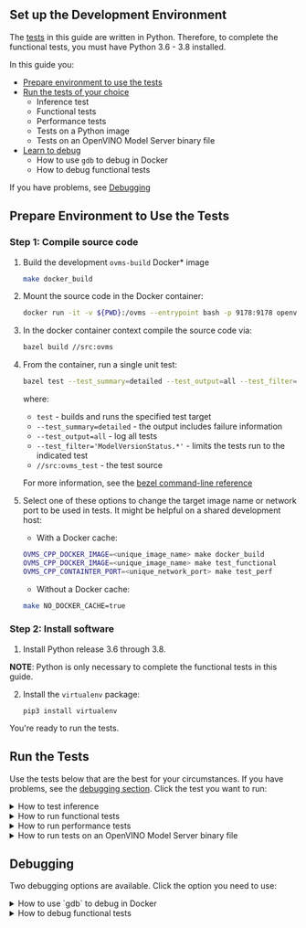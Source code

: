## Set up the Development Environment

The [tests](#run-the-tests) in this guide are written in Python. Therefore, to complete the functional tests, you must have Python 3.6 - 3.8 installed. 

In this guide you:

* <a href="#test-prep">Prepare environment to use the tests</a>
* <a href="#test-run">Run the tests of your choice</a>
	* Inference test
	* Functional tests
	* Performance tests
	* Tests on a Python image
	* Tests on an OpenVINO Model Server binary file
* <a href="#debug">Learn to debug</a>
	* How to use `gdb` to debug in Docker
	* How to debug functional tests
	
If you have problems, see <a href="#debug">Debugging</a>

## Prepare Environment to Use the Tests <a name="test-prep"></a>

### Step 1: Compile source code
1. Build the development `ovms-build` Docker* image
   ```bash
   make docker_build
   ```
2. Mount the source code in the Docker container:
	```bash
	docker run -it -v ${PWD}:/ovms --entrypoint bash -p 9178:9178 openvino/model_server-build:latest 
	```

3. In the docker container context compile the source code via:
	```bash
	bazel build //src:ovms
	```

4. From the container, run a single unit test:
	```bash
	bazel test --test_summary=detailed --test_output=all --test_filter='ModelVersionStatus.*' //src:ovms_test
	```

	where:

	* `test` - builds and runs the specified test target
	* `--test_summary=detailed` - the output includes failure information 
	* `--test_output=all` - log all tests
	* `--test_filter='ModelVersionStatus.*'` - limits the tests run to the indicated test 
	* `//src:ovms_test` - the test source

	For more information, see the [bezel command-line reference](https://docs.bazel.build/versions/master/command-line-reference.html)
	
5. Select one of these options to change the target image name or network port to be used in tests. It might be helpful on a shared development host:

	* With a Docker cache:
	
	```bash
	OVMS_CPP_DOCKER_IMAGE=<unique_image_name> make docker_build
    OVMS_CPP_DOCKER_IMAGE=<unique_image_name> make test_functional
    OVMS_CPP_CONTAINTER_PORT=<unique_network_port> make test_perf
	```

	* Without a Docker cache:

	```bash
	make NO_DOCKER_CACHE=true
	```


### Step 2: Install software

1. Install Python release 3.6 through 3.8.
 
**NOTE**: Python is only necessary to complete the functional tests in this guide.

2. Install the `virtualenv` package:

	```
	pip3 install virtualenv
	```

You're ready to run the tests. 

## Run the Tests <a name="test-run"></a>

Use the tests below that are the best for your circumstances. If you have problems, see the <a href="#debug">debugging section</a>. Click the test you want to run:

<details><summary>How to test inference</summary>

1. Download an exemplary model [ResNet50-binary model](https://docs.openvinotoolkit.org/latest/omz_models_intel_resnet50_binary_0001_description_resnet50_binary_0001.html):

	```
	tests/performance/download_model.sh
	```

	The script stores the model in the user home folder. 

2. Start OVMS docker container with downloaded model

```bash
docker run -d -v $(HOME)/resnet50-binary:/models/resnet50-binary -p 9178:9178 openvino/model_server:latest \
--model_name resnet-binary --model_path /models/resnet50-binary --port 9178
```

3. The grpc client connects to the OpenVINO Model Server service that is running on port 9178.

	```bash
	make venv
	source .venv/bin/activate
    pip3 install -r example_client/client_requirements.txt
	python3 tests/performance/grpc_latency.py --images_numpy_path tests/performance/imgs.npy --labels_numpy_path tests/performance/labels.npy \
	--iteration 1000 --model_name resnet-binary --batchsize 1 --report_every 100 --input_name 0 --output_name 1463 --grpc_port 9178
	```

Where:

* `images_numpy_path tests/performance/imgs.npy` - the path to a numpy array. `imgs.npy` is the numpy array with a batch of input data.
* `labels_numpy_path tests/performance/labels.npy` - include a numpy array  named labels.npy. This array has image classification results with which the test dataset measures accuracy.
* `iteration 1000` - run the data 1000 times
* `batchsize 1` - batch size to be used in the inference request
* `report_every 10` - number of iterations followed by results summary report
* `input_name 0` - name of the deployed model input called "0"
* `output_name 1463` - name of the deployed model output called "1463"

</details>

<details><summary>How to run functional tests</summary>

The functional tests are written in Python. Therefore, to complete the tests in this section, you must have Python 3.6 - 3.8 installed. If you have trouble with these test, see the <a href="#debug">debugging section</a>.

```bash
make test_functional
``` 

Configuration options are:

* `IMAGE` - Docker image name for the tests.
* `TEST_DIR_CACHE` - Location from which models and test data are downloaded.
* `TEST_DIR` - Location to which models and test data are copied during tests.
* `TEST_DIR_CLEANUP` - Set to `True` to remove the directory under `TEST_DIR` after the tests.
* `LOG_LEVEL` - The log level.
* `BUILD_LOGS` - Path to save artifacts.
* `START_CONTAINER_COMMAND` - The command to start the OpeVINO Model Storage container.
* `CONTAINER_LOG_LINE` - The log line in the container that confirms the container started properly.

Add any configuration variables to the command line in this format:

```bash
export IMAGE="openvino/model_server:latest"
```

To make command repetition easier, create and store the configuration options in a file named `user_config.py`. Put this file in the main project directory.

Example:

```bash
os.environ["IMAGE"] = "openvino/model_server"
```
</details>

<details><summary>How to run performance tests</summary>

Automated tests are configured to use the ResNet50 model.    

```bash
make test_perf
Running latency test
[--] Starting iterations
[--] Iteration   100/ 1000; Current latency: 10.52ms; Average latency: 11.35ms
[--] Iteration   200/ 1000; Current latency: 10.99ms; Average latency: 11.03ms
[--] Iteration   300/ 1000; Current latency: 9.60ms; Average latency: 11.02ms
[--] Iteration   400/ 1000; Current latency: 10.20ms; Average latency: 10.93ms
[--] Iteration   500/ 1000; Current latency: 10.45ms; Average latency: 10.84ms
[--] Iteration   600/ 1000; Current latency: 10.70ms; Average latency: 10.82ms
[--] Iteration   700/ 1000; Current latency: 9.47ms; Average latency: 10.88ms
[--] Iteration   800/ 1000; Current latency: 10.70ms; Average latency: 10.83ms
[--] Iteration   900/ 1000; Current latency: 11.09ms; Average latency: 10.85ms
[--] Iterations:  1000; Final average latency: 10.86ms; Classification accuracy: 100.0%
``` 

```bash
make test_throughput
Running throughput test
[25] Starting iterations
[23] Starting iterations
.....
[11] Starting iterations
[24] Iterations:   500; Final average latency: 20.50ms; Classification accuracy: 100.0%
[25] Iterations:   500; Final average latency: 20.81ms; Classification accuracy: 100.0%
[6 ] Iterations:   500; Final average latency: 20.80ms; Classification accuracy: 100.0%
[26] Iterations:   500; Final average latency: 20.80ms; Classification accuracy: 100.0%
...
[11] Iterations:   500; Final average latency: 20.84ms; Classification accuracy: 100.0%

real	0m13.397s
user	1m22.277s
sys	0m39.333s
1076 FPS
``` 
</details>

<details><summary>How to run tests on an OpenVINO Model Server binary file</summary>

To run tests on an OpenVINO Model Server binary file, use export to specify the following variable in `user_config.py` or in the environment. 
Replace `"/home/example_path/ovms/bin/ovms"` with the path to your binary file:

```
os.environ["OVMS_BINARY_PATH"] = "/home/example_path/ovms/bin/ovms"
```

The following command executed in the of OpenVINO Model Server binary file should return paths to the unpacked `lib` directory included in `ovms.tar.gz` (`ovms/bin/./../lib`).
```
ldd ./ovms
```

Otherwise use export to specify the following variable in `user_config.py` file or in the environment:

```
os.environ["LD_LIBRARY_PATH"] = "<path to ovms libraries>"
```

</details>


## Debugging <a name="debug"></a>

Two debugging options are available. Click the option you need to use:

<details><summary>How to use `gdb` to debug in Docker</summary>

1. Build a project in a debug mode:
	```
	$ make docker_build BAZEL_BUILD_TYPE=dbg
	```

2. Run the container:
	```
	docker run -it --cap-add=SYS_PTRACE --security-opt seccomp=unconfined -v ${PWD}:/ovms -p 9178:9178 --entrypoint bash openvino/model_server-build:latest
	```
3.	Recompile the OpenVINO Model Server with debug symbols. For best results use the makefile parameter `BAZEL_BUILD_TYPE=dbg` to also build the dependencies in debug mode:
	```
	[root@72dc3b874772 ovms]# bazel build //src:ovms -c dbg
	[root@72dc3b874772 ovms]# gdb --args ./bazel-bin/src/ovms --model_name resnet --model_path /model
	```

For unit test debugging:
	```
	gdb --args ./bazel-bin/src/./ovms_test --gtest_filter='OvmsConfigTest.emptyInput'
	```

Enable fork follow mode when debugging forking tests:
	```
	# (in gdb cli)
	set follow-fork-mode child
	```
</details>
<details><summary>How to debug functional tests</summary>

Use OpenVINO Model Server build image because it installs the necessary tools.

1. Add the ENTRYPOINT line in Dockerfile.centos to:
	```
	ENTRYPOINT ["/bin/bash", "-c", "sleep 3600; echo 'Server started on port'; sleep 100000"]
	```

2. Build the project in debug mode:
	```
	make docker_build BAZEL_BUILD_TYPE=dbg
	```

3. Open a terminal.

4. Run a test in this terminal. Change `TEST_PATH` to point to the test you want to debug:
	```
	TEST_PATH=tests/functional/test_batching.py::TestBatchModelInference::test_run_inference_rest IMAGE=openvino/model_server-build:latest make test_functional
	```
	
5. Open a second terminal.

6. In this terminal identify the ID/hash of a running Docker container:
	```
	docker ps
	```

7. Use the ID to execute a new bash shell into this container and start gdb. Make sure the parameters you pass to the OpenVINO Model Server match the parameters in the test code:
	```
	docker exec -ti HASH bash
	[root@898d55a2aa56 src]# cd /ovms/bazel-bin/src/ ; gdb --args ./ovms  --model_name age_gender --model_path /opt/ml/age_gender --port 9000 --rest_port 5500 --log_level TRACE
	```

8. Open a third terminal.

9. In this terminal use the Docker container ID/hash to stop the sleep process that is preventing the tests from starting. These tests are waiting for stdout text "Server started on port":
	```
	docker exec -ti HASH bash
	[root@898d55a2aa56 src]# killall sleep
	```

10. Return to the first terminal to debug the test execution.

</details>
